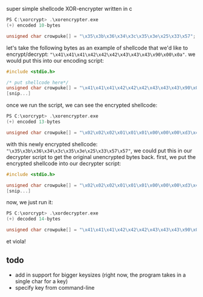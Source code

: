 super simple shellcode XOR-encrypter written in c

```c
PS C:\xorcrypt> .\xorencrypter.exe
(+) encoded 10-bytes

unsigned char crowpuke[] = "\x35\x3b\x36\x34\x3c\x35\x3e\x25\x33\x57";
```

let's take the following bytes as an example of shellcode that we'd like to encrypt/decrypt: `"\x41\x41\x41\x42\x42\x42\x43\x43\x43\x90\x00\x0a"`. we would put this into our encoding script:

```c
#include <stdio.h>

/* put shellcode here*/
unsigned char crowpuke[] = "\x41\x41\x41\x42\x42\x42\x43\x43\x43\x90\x00\x0a";
[snip...]
```

once we run the script, we can see the encrypted shellcode:

```c
PS C:\xorcrypt> .\xorencrypter.exe
(+) encoded 13-bytes

unsigned char crowpuke[] = "\x02\x02\x02\x01\x01\x01\x00\x00\x00\xd3\x43\x49\x43";
```

with this newly encrypted shellcode: `"\x35\x3b\x36\x34\x3c\x35\x3e\x25\x33\x57\x57"`, we could put this in our decrypter script to get the original unencrypted bytes back. first, we put the encrypted shellcode into our decrypter script:

```c
#include <stdio.h>

unsigned char crowpuke[] = "\x02\x02\x02\x01\x01\x01\x00\x00\x00\xd3\x43\x49\x43";
[snip...]
```

now, we just run it:

```c
PS C:\xorcrypt> .\xordecrypter.exe
(+) decoded 14-bytes

unsigned char crowpuke[] = "\x41\x41\x41\x42\x42\x42\x43\x43\x43\x90\x00\x0a\x00";
```

et viola!


## todo

- add in support for bigger keysizes (right now, the program takes in a single char for a key)
- specify key from command-line
